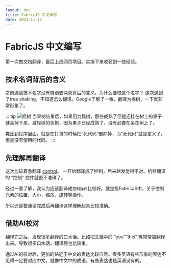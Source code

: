 ```yaml
---
layout: doc
title: FabricJS 中文编写
date: 2024-11-12
---
```


# FabricJS 中文编写

第一次做文档翻译，最后上线网页项目。实操下来收获到一些经验。

## 技术名词背后的含义

之前遇到技术名字没有特别去深究背后的含义。为什么要取这个名字？
这次遇到了tree shaking，不知道怎么翻译。Google了解了一番，翻译为摇树，一下就非常形象了。

::: tip
![摇树](https://p1-jj.byteimg.com/tos-cn-i-t2oaga2asx/gold-user-assets/2019/12/25/16f3bcf1187260e4~tplv-t2oaga2asx-jj-mark:3024:0:0:0:q75.png)
当果树结果后，如果用力摇树，那些成熟了但是还挂在树上的果子就会掉下来，减轻树的负担，因为果子已经成熟了，没有必要在呆在树上了。

类比到程序里面，就是在打包的时候把“死代码”删除掉，而“死代码”就是定义了，但是没有使用的代码。
:::

## 先理解再翻译

这次比较着急翻译 [control](https://jiangjiji.github.io/fabricjs-docs-cn/doc/4_Configuring_controls.html)。
一开始翻译成了控制，后来越发觉得不对。机器翻译的 “控制” 控件就更不准确了。

经过一番了解，我认为应该翻译成`控制操作`比较好。就是指FabricJS中，关于控制元素的位置、大小、缩放、旋转等操作。

所以还是要通读完成后再翻译这样理解起来比较准确。

## 借助AI校对

翻译完之后，发现很多翻译的口水话。比如把文档中的 “you”“this” 等常常被翻译出来。导致很多口水话，翻译腔也比较重。

通过AI的校对后，更加的贴近于中文的表达比较自然。很多英语有些形象的表达不见得一定要对应中文，就像中文中的成语，有些表达也是英语没有的。
